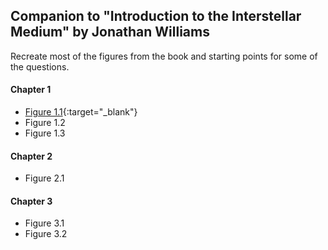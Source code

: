 ## Companion to "Introduction to the Interstellar Medium" by Jonathan Williams

Recreate most of the figures from the book and starting points for some of the questions.

#### Chapter 1
* [Figure 1.1](https://mybinder.org/v2/gh/interstellarmedium/interstellarmedium.github.io/master?filepath=bremsstrahlung.ipynb){:target="_blank"}
* Figure 1.2
* Figure 1.3

#### Chapter 2
* Figure 2.1

#### Chapter 3
* Figure 3.1
* Figure 3.2

